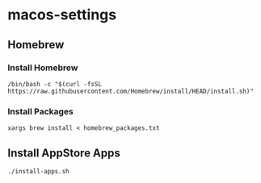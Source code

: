 # macos-settings

## Homebrew

### Install Homebrew

`/bin/bash -c "$(curl -fsSL https://raw.githubusercontent.com/Homebrew/install/HEAD/install.sh)"`

### Install Packages

`xargs brew install < homebrew_packages.txt`

## Install AppStore Apps

`./install-apps.sh`
